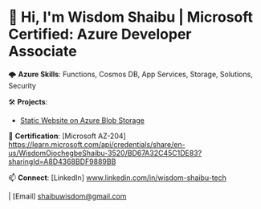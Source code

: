 # 👋 Hi, I'm Wisdom Shaibu | Microsoft Certified: Azure Developer Associate  

🌩 **Azure Skills**: Functions, Cosmos DB, App Services, Storage, Solutions, Security 

🛠 **Projects**:  
- [Static Website on Azure Blob Storage](https://thankful-sky-0d45cd810.6.azurestaticapps.net)

📜 **Certification**: [Microsoft AZ-204] https://learn.microsoft.com/api/credentials/share/en-us/WisdomOjochegbeShaibu-3520/BD67A32C45C1DE83?sharingId=A8D4368BDF9889BB 

📫 **Connect**: [LinkedIn] www.linkedin.com/in/wisdom-shaibu-tech

 | [Email] shaibuwisdom@gmail.com 
